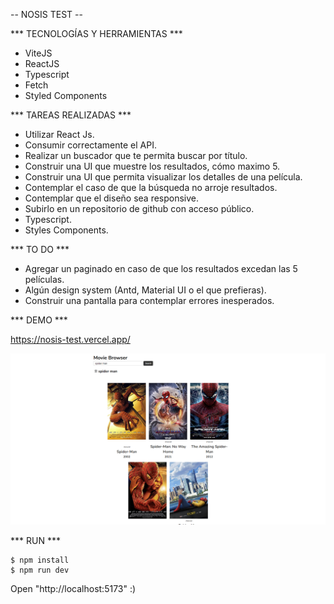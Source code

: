 -- NOSIS TEST --

*** TECNOLOGÍAS Y HERRAMIENTAS ***

- ViteJS
- ReactJS
- Typescript
- Fetch
- Styled Components

*** TAREAS REALIZADAS ***

- Utilizar React Js.
- Consumir correctamente el API.
- Realizar un buscador que te permita buscar por título.
- Construir una UI que muestre los resultados, cómo maximo 5.
- Construir una UI que permita visualizar los detalles de una película.
- Contemplar el caso de que la búsqueda no arroje resultados.
- Contemplar que el diseño sea responsive.
- Subirlo en un repositorio de github con acceso público.
- Typescript.
- Styles Components.

*** TO DO ***
- Agregar un paginado en caso de que los resultados excedan las 5 películas.
- Algún design system (Antd, Material UI o el que prefieras).
- Construir una pantalla para contemplar errores inesperados.

*** DEMO ***

https://nosis-test.vercel.app/

![Demo image](https://github.com/FredonRa/nosis-test/blob/master/src/assets/screenshot-test.png)

*** RUN ***

```console
$ npm install
$ npm run dev
```

Open "http://localhost:5173" :)